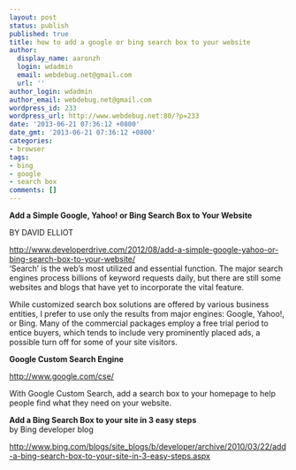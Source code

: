 ```yaml
---
layout: post
status: publish
published: true
title: how to add a google or bing search box to your website
author:
  display_name: aaronzh
  login: wdadmin
  email: webdebug.net@gmail.com
  url: ''
author_login: wdadmin
author_email: webdebug.net@gmail.com
wordpress_id: 233
wordpress_url: http://www.webdebug.net:80/?p=233
date: '2013-06-21 07:36:12 +0800'
date_gmt: '2013-06-21 07:36:12 +0800'
categories:
- browser
tags:
- bing
- google
- search box
comments: []
---
```

<p><strong>Add a Simple Google, Yahoo! or Bing Search Box to Your Website</strong></p>
<p>BY DAVID ELLIOT</p>
<p><a href="http://www.developerdrive.com/2012/08/add-a-simple-google-yahoo-or-bing-search-box-to-your-website/">http://www.developerdrive.com/2012/08/add-a-simple-google-yahoo-or-bing-search-box-to-your-website/</a><br />
&lsquo;Search&rsquo; is the web&rsquo;s most utilized and essential function. The major search engines process billions of keyword requests daily, but there are still some websites and blogs that have yet to incorporate the vital feature.</p>
<p>While customized search box solutions are offered by various business entities, I prefer to use only the results from major engines: Google, Yahoo!, or Bing. Many of the commercial packages employ a free trial period to entice buyers, which tends to include very prominently placed ads, a possible turn off for some of your site visitors.</p>
<p><strong>Google Custom Search Engine</strong></p>
<p><a href="http://www.google.com/cse/">http://www.google.com/cse/</a></p>
<p>With Google Custom Search, add a search box to your homepage to help people find what they need on your website.</p>
<p><strong>Add a Bing Search Box to your site in 3 easy steps</strong><br />
by Bing developer blog</p>
<p><a href="http://www.bing.com/blogs/site_blogs/b/developer/archive/2010/03/22/add-a-bing-search-box-to-your-site-in-3-easy-steps.aspx">http://www.bing.com/blogs/site_blogs/b/developer/archive/2010/03/22/add-a-bing-search-box-to-your-site-in-3-easy-steps.aspx</a></p>
